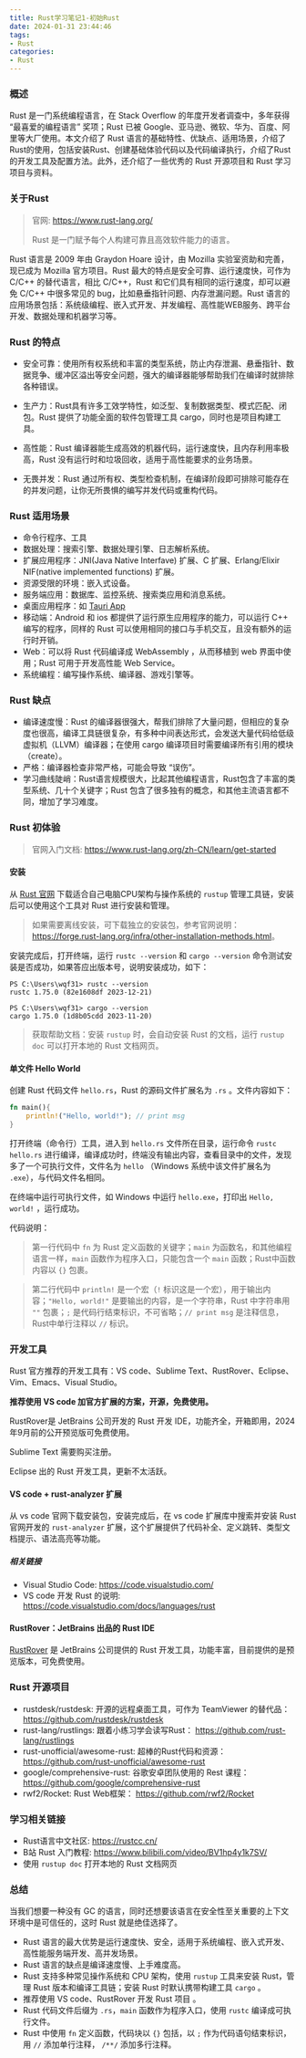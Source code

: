 ```yaml
---
title: Rust学习笔记1-初始Rust
date: 2024-01-31 23:44:46
tags:
- Rust
categories:
- Rust
---
```


### 概述

Rust 是一门系统编程语言，在 Stack Overflow 的年度开发者调查中，多年获得 “最喜爱的编程语言” 奖项；Rust 已被 Google、亚马逊、微软、华为、百度、阿里等大厂使用。本文介绍了 Rust 语言的基础特性、优缺点、适用场景，介绍了Rust的使用，包括安装Rust、创建基础体验代码以及代码编译执行，介绍了Rust的开发工具及配置方法。此外，还介绍了一些优秀的 Rust 开源项目和 Rust 学习项目与资料。



### 关于Rust

> 官网: <https://www.rust-lang.org/> 
>
> Rust 是一门赋予每个人构建可靠且高效软件能力的语言。

Rust 语言是 2009 年由 Graydon Hoare 设计，由 Mozilla 实验室资助和完善，现已成为 Mozilla 官方项目。Rust 最大的特点是安全可靠、运行速度快，可作为 C/C++ 的替代语言，相比 C/C++，Rust 和它们具有相同的运行速度，却可以避免 C/C++ 中很多常见的 bug，比如悬垂指针问题、内存泄漏问题。Rust 语言的应用场景包括：系统级编程、嵌入式开发、并发编程、高性能WEB服务、跨平台开发、数据处理和机器学习等。



<!-- more -->

### Rust 的特点

- 安全可靠：使用所有权系统和丰富的类型系统，防止内存泄漏、悬垂指针、数据竞争、缓冲区溢出等安全问题，强大的编译器能够帮助我们在编译时就排除各种错误。

- 生产力：Rust具有许多工效学特性，如泛型、复制数据类型、模式匹配、闭包。Rust 提供了功能全面的软件包管理工具 cargo，同时也是项目构建工具。

- 高性能：Rust 编译器能生成高效的机器代码，运行速度快，且内存利用率极高，Rust 没有运行时和垃圾回收，适用于高性能要求的业务场景。

- 无畏并发：Rust 通过所有权、类型检查机制，在编译阶段即可排除可能存在的并发问题，让你无所畏惧的编写并发代码或重构代码。





### Rust 适用场景

- 命令行程序、工具
- 数据处理：搜索引擎、数据处理引擎、日志解析系统。
- 扩展应用程序：JNI(Java Native Interfave) 扩展、C 扩展、Erlang/Elixir NIF(native implemented functions) 扩展。
- 资源受限的环境：嵌入式设备。
- 服务端应用：数据库、监控系统、搜索类应用和消息系统。
- 桌面应用程序：如 [Tauri App](https://tauri.app/) 
- 移动端：Android 和 ios 都提供了运行原生应用程序的能力，可以运行 C++ 编写的程序，同样的 Rust 可以使用相同的接口与手机交互，且没有额外的运行时开销。
- Web：可以将 Rust 代码编译成 WebAssembly ，从而移植到 web 界面中使用；Rust 可用于开发高性能 Web Service。
- 系统编程：编写操作系统、编译器、游戏引擎等。



### Rust 缺点

- 编译速度慢：Rust 的编译器很强大，帮我们排除了大量问题，但相应的复杂度也很高，编译工具链很复杂，有多种中间表达形式，会发送大量代码给低级虚拟机（LLVM）编译器；在使用 cargo 编译项目时需要编译所有引用的模块（create）。
- 严格：编译器检查非常严格，可能会导致 “误伤”。
- 学习曲线陡峭：Rust语言规模很大，比起其他编程语言，Rust包含了丰富的类型系统、几十个关键字；Rust 包含了很多独有的概念，和其他主流语言都不同，增加了学习难度。



### Rust 初体验

> 官网入门文档: <https://www.rust-lang.org/zh-CN/learn/get-started> 



#### 安装

从 [Rust 官网](https://www.rust-lang.org/tools/install) 下载适合自己电脑CPU架构与操作系统的 `rustup` 管理工具链，安装后可以使用这个工具对 Rust 进行安装和管理。

> 如果需要离线安装，可下载独立的安装包，参考官网说明：<https://forge.rust-lang.org/infra/other-installation-methods.html>。

安装完成后，打开终端，运行 `rustc --version` 和 `cargo --version` 命令测试安装是否成功，如果答应出版本号，说明安装成功，如下：

```
PS C:\Users\wqf31> rustc --version
rustc 1.75.0 (82e1608df 2023-12-21)

PS C:\Users\wqf31> cargo --version
cargo 1.75.0 (1d8b05cdd 2023-11-20)
```



> 获取帮助文档：安装 `rustup` 时，会自动安装 Rust 的文档，运行 `rustup doc` 可以打开本地的 Rust 文档网页。



#### 单文件 Hello World

创建 Rust 代码文件 `hello.rs`，Rust 的源码文件扩展名为 `.rs` 。文件内容如下：

```rust
fn main(){
    println!("Hello, world!"); // print msg
}
```

打开终端（命令行）工具，进入到 `hello.rs` 文件所在目录，运行命令 `rustc hello.rs` 进行编译，编译成功时，终端没有输出内容，查看目录中的文件，发现多了一个可执行文件，文件名为 `hello` （Windows 系统中该文件扩展名为 `.exe`），与代码文件名相同。

在终端中运行可执行文件，如 Windows 中运行 `hello.exe`，打印出 `Hello, world!` ，运行成功。

代码说明：

> 第一行代码中 `fn` 为 Rust 定义函数的关键字；`main` 为函数名，和其他编程语言一样，`main` 函数作为程序入口，只能包含一个 `main` 函数；Rust中函数内容以 `{}` 包裹。

> 第二行代码中 `println!` 是一个宏（`!` 标识这是一个宏），用于输出内容；`"Hello, world!"` 是要输出的内容，是一个字符串，Rust 中字符串用 `""` 包裹；`;` 是代码行结束标识，不可省略；`// print msg` 是注释信息，Rust中单行注释以 `//` 标识。



### 开发工具

Rust 官方推荐的开发工具有：VS code、Sublime Text、RustRover、Eclipse、Vim、Emacs、Visual Studio。

**推荐使用 VS code 加官方扩展的方案，开源，免费使用。**

RustRover是 JetBrains 公司开发的 Rust 开发 IDE，功能齐全，开箱即用，2024年9月前的公开预览版可免费使用。

Sublime Text 需要购买注册。

Eclipse 出的 Rust 开发工具，更新不太活跃。

#### VS code + rust-analyzer 扩展

从 vs code 官网下载安装包，安装完成后，在 vs code 扩展库中搜索并安装 Rust 官网开发的 `rust-analyzer` 扩展，这个扩展提供了代码补全、定义跳转、类型文档提示、语法高亮等功能。



##### 相关链接

- Visual Studio Code: <https://code.visualstudio.com/> 
- VS code 开发 Rust 的说明: <https://code.visualstudio.com/docs/languages/rust> 



#### RustRover：JetBrains 出品的 Rust IDE

[RustRover](https://www.jetbrains.com/zh-cn/rust/) 是 JetBrains 公司提供的 Rust 开发工具，功能丰富，目前提供的是预览版本，可免费使用。



### Rust 开源项目

- rustdesk/rustdesk: 开源的远程桌面工具，可作为 TeamViewer 的替代品：
  https://github.com/rustdesk/rustdesk
- rust-lang/rustlings: 跟着小练习学会读写Rust：
  https://github.com/rust-lang/rustlings
- rust-unofficial/awesome-rust:  超棒的Rust代码和资源：
  https://github.com/rust-unofficial/awesome-rust
- google/comprehensive-rust: 谷歌安卓团队使用的 Rest 课程：
  https://github.com/google/comprehensive-rust
- rwf2/Rocket: Rust Web框架：
  https://github.com/rwf2/Rocket



### 学习相关链接

- Rust语言中文社区: <https://rustcc.cn/> 
- B站 Rust 入门教程: <https://www.bilibili.com/video/BV1hp4y1k7SV/> 
- 使用 `rustup doc` 打开本地的 Rust 文档网页



### 总结

当我们想要一种没有 GC 的语言，同时还想要该语言在安全性至关重要的上下文环境中是可信任的，这时 Rust 就是绝佳选择了。

- Rust 语言的最大优势是运行速度快、安全，适用于系统编程、嵌入式开发、高性能服务端开发、高并发场景。
- Rust 语言的缺点是编译速度慢、上手难度高。
- Rust 支持多种常见操作系统和 CPU 架构，使用 `rustup` 工具来安装 Rust，管理 Rust 版本和编译工具链；安装 Rust 时默认携带构建工具 `cargo` 。
- 推荐使用 VS code、RustRover 开发 Rust 项目 。
- Rust 代码文件后缀为 `.rs`，`main` 函数作为程序入口，使用 `rustc` 编译成可执行文件。
- Rust 中使用 `fn` 定义函数，代码块以 `{}` 包括，以 `;` 作为代码语句结束标识，用 `//` 添加单行注释， `/**/` 添加多行注释。

